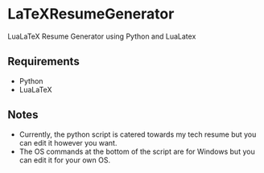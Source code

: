 # LaTeXResumeGenerator
LuaLaTeX Resume Generator using Python and LuaLatex

## Requirements
- Python
- LuaLaTeX

## Notes
- Currently, the python script is catered towards my tech resume but you can edit it however you want.
- The OS commands at the bottom of the script are for Windows but you can edit it for your own OS.
